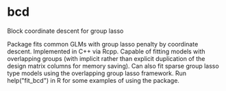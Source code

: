 # bcd
Block coordinate descent for group lasso

Package fits common GLMs with group lasso penalty by coordinate descent. Implemented in C++ via Rcpp. Capable of fitting models with overlapping groups (with implicit rather than explicit duplication of the design matrix columns for memory saving). Can also fit sparse group lasso type models using the overlapping group lasso framework. Run help("fit_bcd") in R for some examples of using the package.
